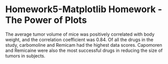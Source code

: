 # Homework5-Matplotlib Homework - The Power of Plots
The average tumor volume of mice was positively correlated with body weight, and the correlation coefficient was 0.84.
Of all the drugs in the study, carbomoline and Remicam had the highest data scores.
Capomoren and Remicaine were also the most successful drugs in reducing the size of tumors in subjects.